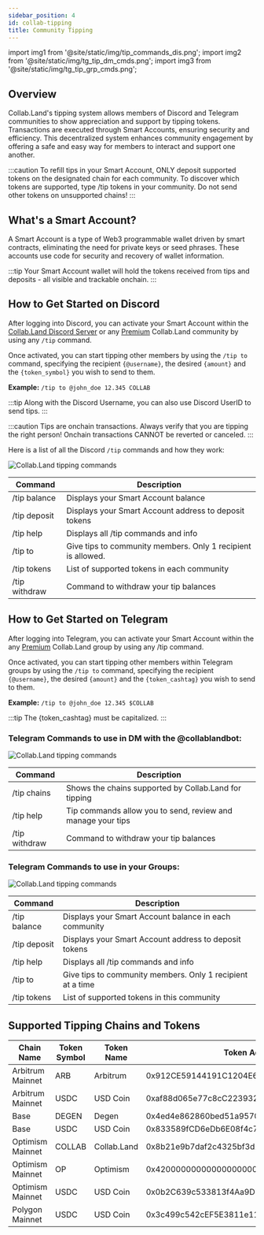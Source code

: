 ```yaml
---
sidebar_position: 4
id: collab-tipping
title: Community Tipping
---
```


import img1 from '@site/static/img/tip_commands_dis.png';
import img2 from '@site/static/img/tg_tip_dm_cmds.png';
import img3 from '@site/static/img/tg_tip_grp_cmds.png';

## Overview

Collab.Land's tipping system allows members of Discord and Telegram communities to show appreciation and support by tipping tokens. Transactions are executed through Smart Accounts, ensuring security and efficiency. This decentralized system enhances community engagement by offering a safe and easy way for members to interact and support one another.

:::caution
To refill tips in your Smart Account, ONLY deposit supported tokens on the designated chain for each community. To discover which tokens are supported, type /tip tokens in your community.
Do not send other tokens on unsupported chains!
:::

## What's a Smart Account?

A Smart Account is a type of Web3 programmable wallet driven by smart contracts, eliminating the need for private keys or seed phrases. These accounts use code for security and recovery of wallet information.

:::tip
Your Smart Account wallet will hold the tokens received from tips and deposits - all visible and trackable onchain.
:::

## How to Get Started on Discord

After logging into Discord, you can activate your Smart Account within the [Collab.Land Discord Server](https://discord.gg/collabland) or any [Premium](https://docs.collab.land/help-docs/key-features/bot-subscription) Collab.Land community by using any `/tip` command.

Once activated, you can start tipping other members by using the `/tip to` command, specifying the recipient `{@username}`, the desired `{amount}` and the `{token_symbol}` you wish to send to them.

**Example:**
`/tip to @john_doe 12.345 COLLAB`

:::tip
Along with the Discord Username, you can also use Discord UserID to send tips.
:::

:::caution
Tips are onchain transactions. Always verify that you are tipping the right person! Onchain transactions CANNOT be reverted or canceled.
:::

Here is a list of all the Discord `/tip` commands and how they work:

<div class="text--center">
    <img src={img1} alt="Collab.Land tipping commands" />
</div>

| Command       | Description                                                  |
| ------------- | -------------------------------------------------------------|
| /tip balance  | Displays your Smart Account balance                          |
| /tip deposit  | Displays your Smart Account address to deposit tokens        |
| /tip help     | Displays all /tip commands and info                          |
| /tip to       | Give tips to community members. Only 1 recipient is allowed. |
| /tip tokens   | List of supported tokens in each community                   |
| /tip withdraw | Command to withdraw your tip balances                        |

## How to Get Started on Telegram

After logging into Telegram, you can activate your Smart Account within the any [Premium](https://docs.collab.land/help-docs/key-features/bot-subscription) Collab.Land group  by using any /tip command.

Once activated, you can start tipping other members within Telegram groups by using the `/tip to` command, specifying the recipient `{@username}`, the desired `{amount}` and the `{token_cashtag}` you wish to send to them.

**Example:**
`/tip to @john_doe 12.345 $COLLAB`

:::tip
The {token_cashtag} must be capitalized.
:::

### Telegram Commands to use in DM with the @collablandbot:

<div class="text--center">
    <img src={img2} alt="Collab.Land tipping commands" />
</div>

| Command       | Description                                                  |
| ------------- | -------------------------------------------------------------|
| /tip chains   | Shows the chains supported by Collab.Land for tipping        |
| /tip help     | Tip commands allow you to send, review and manage your tips  |
| /tip withdraw | Command to withdraw your tip balances                        |

### Telegram Commands to use in your Groups:

<div class="text--center">
    <img src={img3} alt="Collab.Land tipping commands" />
</div>

| Command       | Description                                                  |
| ------------- | -------------------------------------------------------------|
| /tip balance  | Displays your Smart Account balance in each community        |
| /tip deposit  | Displays your Smart Account address to deposit tokens        |
| /tip help     | Displays all /tip commands and info                          |
| /tip to       | Give tips to community members. Only 1 recipient at a time   |
| /tip tokens   | List of supported tokens in this community                   |

## Supported Tipping Chains and Tokens

| Chain Name        | Token Symbol | Token Name | Token Address                                      |
|-------------------|--------------|------------|----------------------------------------------------|
| Arbitrum Mainnet  | ARB          | Arbitrum   | 0x912CE59144191C1204E64559FE8253a0e49E6548         |
| Arbitrum Mainnet  | USDC         | USD Coin   | 0xaf88d065e77c8cC2239327C5EDb3A432268e5831         |
| Base              | DEGEN        | Degen      | 0x4ed4e862860bed51a9570b96d89af5e1b0efefed         |
| Base              | USDC         | USD Coin   | 0x833589fCD6eDb6E08f4c7C32D4f71b54bdA02913         |
| Optimism Mainnet  | COLLAB       | Collab.Land| 0x8b21e9b7daf2c4325bf3d18c1beb79a347fe902a         |
| Optimism Mainnet  | OP           | Optimism   | 0x4200000000000000000000000000000000000042         |
| Optimism Mainnet  | USDC         | USD Coin   | 0x0b2C639c533813f4Aa9D7837CAf62653d097Ff85         |
| Polygon Mainnet   | USDC         | USD Coin   | 0x3c499c542cEF5E3811e1192ce70d8cC03d5c3359         |
